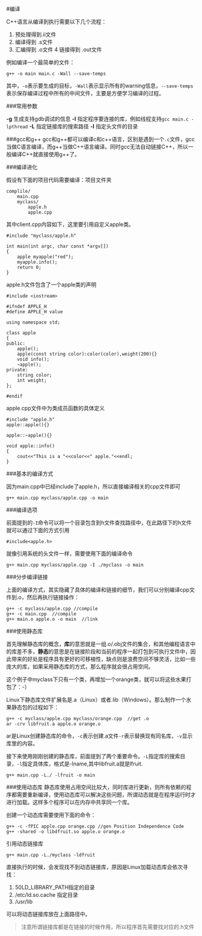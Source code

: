 #编译

C++语言从编译到执行需要以下几个流程：

1. 预处理得到.ii文件
2. 编译得到 .s文件
3. 汇编得到 .o文件
4  链接得到 .out文件

例如编译一个最简单的文件：

    g++ -o main main.c -Wall --save-temps

其中，`-o`表示要生成的目标，`-Wall`表示显示所有的warning信息，`--save-temps`表示保存编译过程中所有的中间文件，主要是方便学习编译的过程。

###常用参数

**-g** 生成支持gdb调试的信息
**-l** 指定程序要连接的库，例如线程支持`gcc main.c -lpthread`
**-L** 指定链接库的搜索路径
**-I** 指定头文件的目录


###gcc和g++
gcc和g++都可以编译c和c++语言，区别是遇到一个`.c`文件，gcc当做C语言编译，而g++当做C++语言编译。同时gcc无法自动链接C++，所以一般编译C++就直接使用g++了。


###编译进化

假设有下面的项目代码需要编译：项目文件夹
    
    complile/
        main.cpp
        myclass/
            apple.h
            apple.cpp

其中client.cpp内容如下，这里要引用自定义apple类。

    #include "myclass/apple.h"

    int main(int argc, char const *argv[])
    {
        apple myapple("red");
        myapple.info();
        return 0;
    }

apple.h文件包含了一个apple类的声明


    #include <iostream>

    #ifndef APPLE_H
    #define APPLE_H value

    using namespace std;

    class apple
    {
    public:
        apple();
        apple(const string color):color(color),weight(200){}
        void info();    
        ~apple();
    private:
        string color;
        int weight;
    };

    #endif

apple.cpp文件中为类成员函数的具体定义


    #include "apple.h"
    apple::apple(){}

    apple::~apple(){}

    void apple::info()
    {
        cout<<"This is a "<<color<<" apple."<<endl;
    }



###基本的编译方式

因为main.cpp中已经include了apple.h，所以直接编译相关的cpp文件即可

    g++ main.cpp myclass/apple.cpp -o main

###编译选项

前面提到的`-I`命令可以将一个目录包含到h文件查找路径中，在此路径下的h文件就可以通过下面的方式引用

    #include<apple.h>

就像引用系统的头文件一样，需要使用下面的编译命令

    g++ main.cpp myclass/apple.cpp -I ./myclass -o main

###分步编译链接

上面的编译方式，其实隐藏了具体的编译和链接的细节，我们可以分别编译cpp文件到.o，然后再执行链接操作：

    g++ -c myclass/apple.cpp //compile
    g++ -c main.cpp  //compile
    g++ main.o apple.o -o main  //link

###使用静态库

首先理解静态库的概念，**库**的意思就是一组.o/.obj文件的集合，和其他编程语言中的库差不多，**静态**的意思是在链接阶段和当前的程序一起打包到可执行文件中，因此带来的好处是程序具有更好的可移植性，缺点则是浪费空间不够灵活，比如一些庞大的库，如果采用静态库的方式，那么程序就会很占用空间。

这个例子中myclass下只有一个类，再增加一个orange类，就可以将这些水果打包了：-）

Linux下静态库文件扩展名是.a（Linux）或者.lib（Windows）。那么制作一个水果静态包的过程如下：

    g++ -c myclass/apple.cpp myclass/orange.cpp  //get .o
    ar -crv libfruit.a apple.o orange.o

ar是Linux创建静态库的命令，`-c`表示创建.a文件`-r`表示替换现有同名库，`-v`显示库里的内容。

接下来使用刚刚创建的静态库，前面提到了两个重要命令。`-L`指定库的搜索目录，`-l`指定具体库，格式是-lname,其中libfruit.a就是lfruit.

    g++ main.cpp -L./ -lfruit -o main

###使用动态库
静态库使用占用空间比较大，同时库进行更新，则所有依赖的程序都需要重新编译，使用动态库可以解决这些问题，所谓动态就是在程序运行时才进行加载。这样多个程序可以在内存中共享同一个库。

创建一个动态库需要使用下面的命令：

    g++ -c -fPIC apple.cpp orange.cpp //gen Position Independence Code
    g++ -shared -o libdfruit.so apple.o orange.o

引用动态链接库

    g++ main.cpp -L./myclass -ldfruit

直接执行的时候，会发现找不到动态链接库，原因是Linux加载动态库会依次寻找：

1. 50LD_LIBRARY_PATH指定的目录
2. /etc/ld.so.cache 指定目录
3. /usr/lib

可以将动态链接库放在上面路径中。

> 注意所谓链接库都是在链接的时候作用，所以程序首先需要找对应的.h文件



